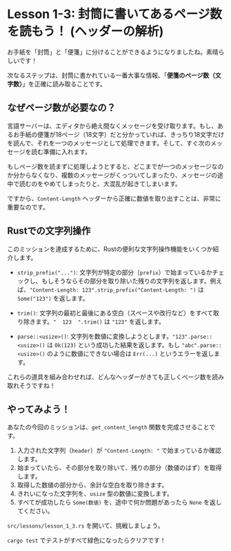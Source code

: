 
# Lesson 1-3: 封筒に書いてあるページ数を読もう！ (ヘッダーの解析)

お手紙を「封筒」と「便箋」に分けることができるようになりましたね。素晴らしいです！

次なるステップは、封筒に書かれている一番大事な情報、「**便箋のページ数（文字数）**」を正確に読み取ることです。

## なぜページ数が必要なの？

言語サーバーは、エディタから絶え間なくメッセージを受け取ります。もし、あるお手紙の便箋が18ページ（18文字）だと分かっていれば、きっちり18文字だけを読んで、それを一つのメッセージとして処理できます。そして、すぐ次のメッセージを読む準備に入れます。

もしページ数を読まずに処理しようとすると、どこまでが一つのメッセージなのか分からなくなり、複数のメッセージがくっついてしまったり、メッセージの途中で読むのをやめてしまったりと、大混乱が起きてしまいます。

ですから、`Content-Length` ヘッダーから正確に数値を取り出すことは、非常に重要なのです。

## Rustでの文字列操作

このミッションを達成するために、Rustの便利な文字列操作機能をいくつか紹介します。

*   `strip_prefix("...")`: 文字列が特定の部分（`prefix`）で始まっているかチェックし、もしそうならその部分を取り除いた残りの文字列を返します。例えば、`"Content-Length: 123".strip_prefix("Content-Length: ")` は `Some("123")` を返します。

*   `trim()`: 文字列の最初と最後にある空白（スペースや改行など）をすべて取り除きます。`"  123  ".trim()` は `"123"` を返します。

*   `parse::<usize>()`: 文字列を数値に変換しようとします。`"123".parse::<usize>()` は `Ok(123)` という成功した結果を返します。もし `"abc".parse::<usize>()` のように数値にできない場合は `Err(...)` というエラーを返します。

これらの道具を組み合わせれば、どんなヘッダーがきても正しくページ数を読み取れそうですね！

## やってみよう！

あなたの今回のミッションは、`get_content_length` 関数を完成させることです。

1.  入力された文字列（`header`）が `"Content-Length: "` で始まっているか確認します。
2.  始まっていたら、その部分を取り除いて、残りの部分（数値のはず）を取得します。
3.  取得した数値の部分から、余計な空白を取り除きます。
4.  きれいになった文字列を、`usize` 型の数値に変換します。
5.  すべてが成功したら `Some(数値)` を、途中で何か問題があったら `None` を返してください。

`src/lessons/lesson_1_3.rs` を開いて、挑戦しましょう。

`cargo test` でテストがすべて緑色になったらクリアです！
